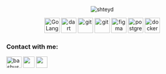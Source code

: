 <p align="center"><img src="https://github-profile-summary-cards.vercel.app/api/cards/profile-details?username=BasbustDama&theme=github_dark" alt="shteyd" /></p>

<p align="center">
    <a href="https://go.dev/" target="_blank" rel="noreferrer"><img src="https://www.vectorlogo.zone/logos/golang/golang-official.svg" alt="GoLang" width="40" height="40"/></a>
    <a href="https://www.javascript.com/" target="_blank" rel="noreferrer"><img src="https://upload.vectorlogo.zone/logos/javascript/images/239ec8a4-163e-4792-83b6-3f6d96911757.svg" alt="dart" width="40" height="40"/></a>
    <a href="https://reactjs.org/" target="_blank" rel="noreferrer"><img src="https://www.vectorlogo.zone/logos/reactjs/reactjs-icon.svg" alt="git" width="40" height="40"/></a>
    <a href="https://git-scm.com/" target="_blank" rel="noreferrer"><img src="https://www.vectorlogo.zone/logos/git-scm/git-scm-icon.svg" alt="git" width="40" height="40"/></a>
    <a href="https://www.figma.com/" target="_blank" rel="noreferrer"><img src="https://www.vectorlogo.zone/logos/figma/figma-icon.svg" alt="figma" width="40" height="40"/></a>
    <a href="https://postgresql.org/" target="_blank" rel="noreferrer"><img src="https://www.vectorlogo.zone/logos/postgresql/postgresql-icon.svg" alt="postgres" width="40" height="40"/></a>
    <a href="https://docker.com/" target="_blank" rel="noreferrer"><img src="https://www.vectorlogo.zone/logos/docker/docker-tile.svg" alt="docker" width="40" height="40"/></a>
</p>

<h3 align="left">Contact with me:</h3>
<p align="left">
  <a href="https://vk.com/basbustdama"><img align="center" src="https://github.com/rahuldkjain/github-profile-readme-generator/blob/master/src/images/icons/Social/vk.svg" alt="basbustdama" height="30" width="40" /></a>
  <a href="https://t.me/basbustdama"><img align="center" src="https://user-images.githubusercontent.com/49933115/139837223-bf23d3a9-4638-4e17-994a-ac8678d5f517.png" height="30" width="30"/></a>
  <a href="https://career.habr.com/basbustdama"><img align="center" src="https://www.citeck.ru/wp-content/uploads/2021/08/%D0%BB%D0%BE%D0%B3%D0%BE-%D1%85%D0%B0%D0%B1%D1%80.jpg" height="30" width="30"/></a>
</p>
